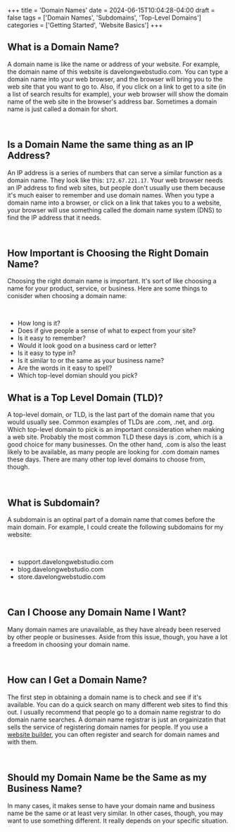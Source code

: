 +++
title = 'Domain Names'
date = 2024-06-15T10:04:28-04:00
draft = false
tags = ['Domain Names', 'Subdomains', 'Top-Level Domains']
categories = ['Getting Started', 'Website Basics']
+++
<br>

<h2>What is a Domain Name?</h2>

<p>A domain name is like the name or address of your website. For example, the domain name of this website is
davelongwebstudio.com. You can type a domain name into your web browser, and the browser will bring you to the web
site that you want to go to. Also, if you click on a link to get to a site (in a list of search results for example),
your web browser will show the domain name of the web site in the browser's address bar. Sometimes a domain name is just
called a domain for short.</p>

<br>

<h2>Is a Domain Name the same thing as an IP Address?</h2>

<p>An IP address is a series of numbers that can serve a similar function as a domain name. They look like this:
<code>172.67.221.17</code>. Your web browser needs an IP address to find web sites, but people don't usually use them because
it's much eaiser to remember and use domain names. When you type a domain name into a browser, or click on a link that
takes you to a website, your browser will use something called the domain name system (DNS) to find the IP address
that it needs. </p>

<br>

<h2>How Important is Choosing the Right Domain Name?</h2>

<p>Choosing the right domain name is important. It's sort of like choosing a name for your product, service, or
business. Here are some things to conisder when choosing a domain name:</p>

<br>

<ul>

<li>How long is it?</li>
<li>Does if give people a sense of what to expect from your site?</li>
<li>Is it easy to remember?</li>
<li>Would it look good on a business card or letter?</li>
<li>Is it easy to type in?</li>
<li>Is it similar to or the same as your business name?</li>
<li>Are the words in it easy to spell?</li>
<li>Which top-level domian should you pick?</li>

</ul>

<h2>What is a Top Level Domain (TLD)?</h2>

<p>A top-level domain, or TLD, is the last part of the domain name that you would usually see. Common examples of TLDs
are .com, .net, and .org. Which top-level domain to pick is an important consideration when making a web site.
Probably the most common TLD these days is .com, which is a good choice for many businesses. On the other hand, .com
is also the least likely to be available, as many people are looking for .com domain names these days. There are many
other top level domains to choose from, though.</p>

<br>

<h2>What is Subdomain?</h2>

<p>A subdomain is an optinal part of a domain name that comes before the main domain.  For example, I could create the following subdomains for my website:</p>

<br>

<ul>

<li>support.davelongwebstudio.com</li>
<li>blog.davelongwebstudio.com</li>
<li>store.davelongwebstudio.com</li>

</ul>

<br>

<h2>Can I Choose any Domain Name I Want?</h2>

<p>Many domain names are unavailable, as they have already been reserved by other people or businesses. Aside from this
issue, though, you have a lot a freedom in choosing your domain name.</p>

<br>

<h2>How can I Get a Domain Name?</h2>

<p>The first step in obtaining a domain name is to check and see if it's available. You can do a quick search on many
different web sites to find this out. I usually recommend that people go to a domain name registrar to do domain name
searches. A domain name registrar is just an orgainizatin that sells the service of registering domain names for
people. If you use a <a href="https://www.davelongwebstudio.com/blog/website-builders/">website builder</a>, you can
often register and search for domain names and with them.</p>

<br>

<h2>Should my Domain Name be the Same as my Business Name?</h2>

<p>In many cases, it makes sense to have your domain name and business name be the same or at least very similar. In
  other cases, though, you may want to use something different. It really depends on your specific situation.</p>

<br>

